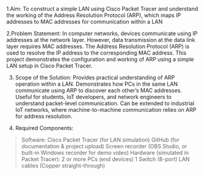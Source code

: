 1.Aim:
To construct a simple LAN using Cisco Packet Tracer and understand the working of the Address Resolution Protocol (ARP), which maps IP addresses to MAC addresses for communication within a LAN

2.Problem Statement:
In computer networks, devices communicate using IP addresses at the network layer. However, data transmission at the data link layer requires MAC addresses.   The Address Resolution Protocol (ARP) is used to resolve the IP address to the corresponding MAC address.
This project demonstrates the configuration and working of ARP using a simple LAN setup in Cisco Packet Tracer.

3. Scope of the Solution:
Provides practical understanding of ARP operation within a LAN.
Demonstrates how PCs in the same LAN communicate using ARP to discover each other’s MAC addresses.
Useful for students, IoT developers, and network engineers to understand packet-level communication.
Can be extended to industrial IoT networks, where machine-to-machine communication relies on ARP for address resolution.

5. Required Components:
>Software:
Cisco Packet Tracer (for LAN simulation)
GitHub (for documentation & project upload)
Screen recorder (OBS Studio, or built-in Windows recorder for demo video)
>Hardware (simulated in Packet Tracer):
2 or more PCs (end devices)
1 Switch (8-port)
LAN cables (Copper straight-through)


